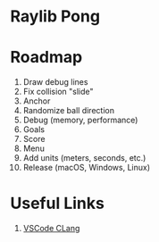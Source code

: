 # Raylib Pong

# Roadmap

1. Draw debug lines
1. Fix collision "slide"
1. Anchor
1. Randomize ball direction
1. Debug (memory, performance)
1. Goals
1. Score
1. Menu
1. Add units (meters, seconds, etc.)
1. Release (macOS, Windows, Linux)

# Useful Links

1. [VSCode CLang](https://code.visualstudio.com/docs/cpp/config-clang-mac)